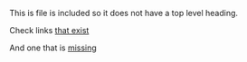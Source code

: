 This is file is included so it does not have a top level heading.

Check links [that exist](/docs/second.md)

And one that is [missing](/docs/missing.md)